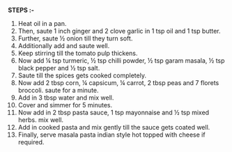 **STEPS :-**

1. Heat oil in a pan.
2. Then, saute 1 inch ginger and 2 clove garlic in 1 tsp oil and 1 tsp butter.
3. Further, saute ½ onion till they turn soft.
4. Additionally add and saute well.
5. Keep stirring till the tomato pulp thickens.
6. Now add ¼ tsp turmeric, ½ tsp chilli powder, ½ tsp garam masala, ½ tsp black pepper and ½ tsp salt.
7. Saute till the spices gets cooked completely.
8. Now add 2 tbsp corn, ¼ capsicum, ¼ carrot, 2 tbsp peas and 7 florets broccoli. saute for a minute.
9. Add in 3 tbsp water and mix well.
10. Cover and simmer for 5 minutes.
11. Now add in 2 tbsp pasta sauce, 1 tsp mayonnaise and ½ tsp mixed herbs. mix well.
12. Add in cooked pasta and mix gently till the sauce gets coated well.
13. Finally, serve masala pasta indian style hot topped with cheese if required.
